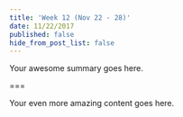 ```yaml
---
title: 'Week 12 (Nov 22 - 28)'
date: 11/22/2017
published: false
hide_from_post_list: false
---
```


Your awesome summary goes here.

===

Your even more amazing content goes here.
